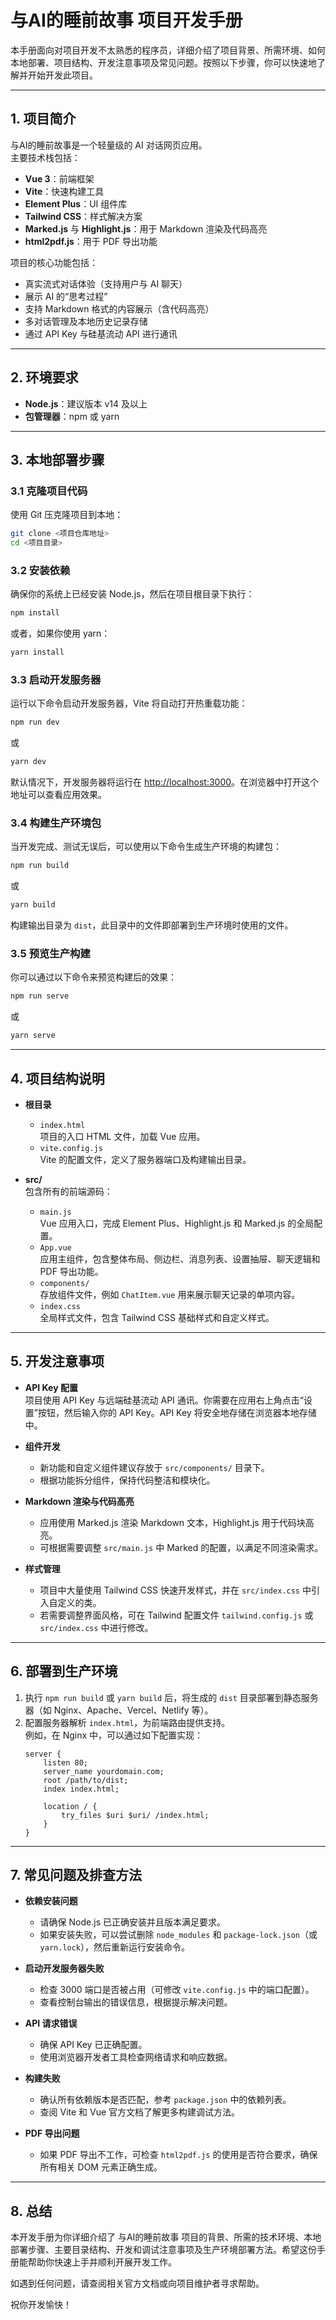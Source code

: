 # 与AI的睡前故事 项目开发手册

本手册面向对项目开发不太熟悉的程序员，详细介绍了项目背景、所需环境、如何本地部署、项目结构、开发注意事项及常见问题。按照以下步骤，你可以快速地了解并开始开发此项目。

---

## 1. 项目简介

与AI的睡前故事是一个轻量级的 AI 对话网页应用。  
主要技术栈包括：  
- **Vue 3**：前端框架  
- **Vite**：快速构建工具  
- **Element Plus**：UI 组件库  
- **Tailwind CSS**：样式解决方案  
- **Marked.js** 与 **Highlight.js**：用于 Markdown 渲染及代码高亮  
- **html2pdf.js**：用于 PDF 导出功能  

项目的核心功能包括：
- 真实流式对话体验（支持用户与 AI 聊天）
- 展示 AI 的“思考过程”
- 支持 Markdown 格式的内容展示（含代码高亮）
- 多对话管理及本地历史记录存储
- 通过 API Key 与硅基流动 API 进行通讯

---

## 2. 环境要求

- **Node.js**：建议版本 v14 及以上  
- **包管理器**：npm 或 yarn

---

## 3. 本地部署步骤

### 3.1 克隆项目代码

使用 Git 压克隆项目到本地：
```bash
git clone <项目仓库地址>
cd <项目目录>
```

### 3.2 安装依赖

确保你的系统上已经安装 Node.js，然后在项目根目录下执行：
```bash
npm install
```
或者，如果你使用 yarn：
```bash
yarn install
```

### 3.3 启动开发服务器

运行以下命令启动开发服务器，Vite 将自动打开热重载功能：
```bash
npm run dev
```
或
```bash
yarn dev
```
默认情况下，开发服务器将运行在 [http://localhost:3000](http://localhost:3000)。在浏览器中打开这个地址可以查看应用效果。

### 3.4 构建生产环境包

当开发完成、测试无误后，可以使用以下命令生成生产环境的构建包：
```bash
npm run build
```
或
```bash
yarn build
```
构建输出目录为 `dist`，此目录中的文件即部署到生产环境时使用的文件。

### 3.5 预览生产构建

你可以通过以下命令来预览构建后的效果：
```bash
npm run serve
```
或
```bash
yarn serve
```

---

## 4. 项目结构说明

- **根目录**
  - `index.html`  
    项目的入口 HTML 文件，加载 Vue 应用。
  - `vite.config.js`  
    Vite 的配置文件，定义了服务器端口及构建输出目录。

- **src/**  
  包含所有的前端源码：
  - `main.js`  
    Vue 应用入口，完成 Element Plus、Highlight.js 和 Marked.js 的全局配置。
  - `App.vue`  
    应用主组件，包含整体布局、侧边栏、消息列表、设置抽屉、聊天逻辑和 PDF 导出功能。
  - `components/`  
    存放组件文件，例如 `ChatItem.vue` 用来展示聊天记录的单项内容。
  - `index.css`  
    全局样式文件，包含 Tailwind CSS 基础样式和自定义样式。

---

## 5. 开发注意事项

- **API Key 配置**  
  项目使用 API Key 与远端硅基流动 API 通讯。你需要在应用右上角点击“设置”按钮，然后输入你的 API Key。API Key 将安全地存储在浏览器本地存储中。

- **组件开发**  
  - 新功能和自定义组件建议存放于 `src/components/` 目录下。  
  - 根据功能拆分组件，保持代码整洁和模块化。

- **Markdown 渲染与代码高亮**  
  - 应用使用 Marked.js 渲染 Markdown 文本，Highlight.js 用于代码块高亮。  
  - 可根据需要调整 `src/main.js` 中 Marked 的配置，以满足不同渲染需求。

- **样式管理**  
  - 项目中大量使用 Tailwind CSS 快速开发样式，并在 `src/index.css` 中引入自定义的类。  
  - 若需要调整界面风格，可在 Tailwind 配置文件 `tailwind.config.js` 或 `src/index.css` 中进行修改。

---

## 6. 部署到生产环境

1. 执行 `npm run build` 或 `yarn build` 后，将生成的 `dist` 目录部署到静态服务器（如 Nginx、Apache、Vercel、Netlify 等）。
2. 配置服务器解析 `index.html`，为前端路由提供支持。  
   例如，在 Nginx 中，可以通过如下配置实现：
   ```nginx
   server {
       listen 80;
       server_name yourdomain.com;
       root /path/to/dist;
       index index.html;

       location / {
           try_files $uri $uri/ /index.html;
       }
   }
   ```

---

## 7. 常见问题及排查方法

- **依赖安装问题**  
  - 请确保 Node.js 已正确安装并且版本满足要求。  
  - 如果安装失败，可以尝试删除 `node_modules` 和 `package-lock.json`（或 `yarn.lock`），然后重新运行安装命令。

- **启动开发服务器失败**  
  - 检查 3000 端口是否被占用（可修改 `vite.config.js` 中的端口配置）。
  - 查看控制台输出的错误信息，根据提示解决问题。

- **API 请求错误**  
  - 确保 API Key 已正确配置。
  - 使用浏览器开发者工具检查网络请求和响应数据。

- **构建失败**  
  - 确认所有依赖版本是否匹配，参考 `package.json` 中的依赖列表。  
  - 查阅 Vite 和 Vue 官方文档了解更多构建调试方法。

- **PDF 导出问题**  
  - 如果 PDF 导出不工作，可检查 `html2pdf.js` 的使用是否符合要求，确保所有相关 DOM 元素正确生成。

---

## 8. 总结

本开发手册为你详细介绍了 与AI的睡前故事 项目的背景、所需的技术环境、本地部署步骤、主要目录结构、开发和调试注意事项及生产环境部署方法。希望这份手册能帮助你快速上手并顺利开展开发工作。

如遇到任何问题，请查阅相关官方文档或向项目维护者寻求帮助。

祝你开发愉快！